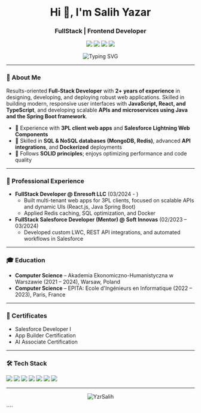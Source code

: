 <!-- Profil README - Salih Yazar -->

<h1 align="center">Hi 👋, I'm Salih Yazar</h1>
<h3 align="center">FullStack | Frontend Developer</h3>

<p align="center">
  <a href="mailto:yzr.salih@gmail.com"><img src="https://img.shields.io/badge/email-000?style=for-the-badge&logo=gmail&logoColor=white" /></a>
  <a href="https://www.linkedin.com/in/salih-yazar-216835206"><img src="https://img.shields.io/badge/linkedin-0077B5?style=for-the-badge&logo=linkedin&logoColor=white" /></a>
  <a href="https://medium.com/@yzr.salih.yzr"><img src="https://img.shields.io/badge/medium-000?style=for-the-badge&logo=medium&logoColor=white" /></a>
  <img src="https://img.shields.io/badge/Warsaw, Poland-000?style=for-the-badge" />
</p>

<!-- Animasyonlu Introduction -->
<p align="center">
  <img src="https://readme-typing-svg.demolab.com?font=Fira+Code&duration=3000&pause=1000&color=00B2FF&center=true&vCenter=true&width=435&lines=Full-Stack+Developer+with+3%2B+years+of+experience;JavaScript+%7C+React+%7C+TypeScript+%7C+Java+Spring+Boot;API+%26+Microservice+enthusiast+%7C+Docker+fan;Open+to+collaboration+and+new+projects!" alt="Typing SVG" />
</p>

---

### 📝 About Me

Results-oriented **Full-Stack Developer** with **2+ years of experience** in designing, developing, and deploying robust web applications. Skilled in building modern, responsive user interfaces with **JavaScript, React, and TypeScript**, and developing scalable **APIs and microservices using Java and the Spring Boot framework**.

- 🚚 Experience with **3PL client web apps** and **Salesforce Lightning Web Components**
- 💾 Skilled in **SQL & NoSQL databases (MongoDB, Redis)**, advanced **API integrations**, and **Dockerized** deployments
- 🔄 Follows **SOLID principles**; enjoys optimizing performance and code quality

---

### 💼 Professional Experience

- **FullStack Developer @ Enresoft LLC** (03/2024 - )
  - Built multi-tenant web apps for 3PL clients, focused on scalable APIs and dynamic UIs (React.js, Java Spring Boot)
  - Applied Redis caching, SQL optimization, and Docker
- **FullStack Salesforce Developer (Mentor) @ Soft Innovas** (02/2023 – 03/2024)
  - Developed custom LWC, REST API integrations, and automated workflows in Salesforce

---

### 🎓 Education

- **Computer Science** – Akademia Ekonomiczno-Humanistyczna w Warszawie (2021 – 2024), Warsaw, Poland
- **Computer Science** – EPITA: Ecole d'Ingénieurs en Informatique (2022 – 2023), Paris, France

---

### 📜 Certificates

- Salesforce Developer I
- App Builder Certification
- AI Associate Certification

---

### 🛠️ Tech Stack

<p align="left">
  <img src="https://img.shields.io/badge/JavaScript-F7DF1E?style=flat-square&logo=javascript&logoColor=black"/>
  <img src="https://img.shields.io/badge/TypeScript-3178C6?style=flat-square&logo=typescript&logoColor=white"/>
  <img src="https://img.shields.io/badge/React-20232A?style=flat-square&logo=react&logoColor=61DAFB"/>
  <img src="https://img.shields.io/badge/Java-ED8B00?style=flat-square&logo=java&logoColor=white"/>
  <img src="https://img.shields.io/badge/Spring%20Boot-6DB33F?style=flat-square&logo=spring-boot&logoColor=white"/>
  <img src="https://img.shields.io/badge/Redis-DC382D?style=flat-square&logo=redis&logoColor=white"/>
  <img src="https://img.shields.io/badge/Docker-2496ED?style=flat-square&logo=docker&logoColor=white"/>
</p>

---

<!-- Profilini ziyaret edenler için sayaç (isteğe bağlı) -->
<p align="center">
  <img src="https://komarev.com/ghpvc/?username=YzrSalih&label=Profile+views&color=0e75b6&style=flat" alt="YzrSalih" />
</p>
````
